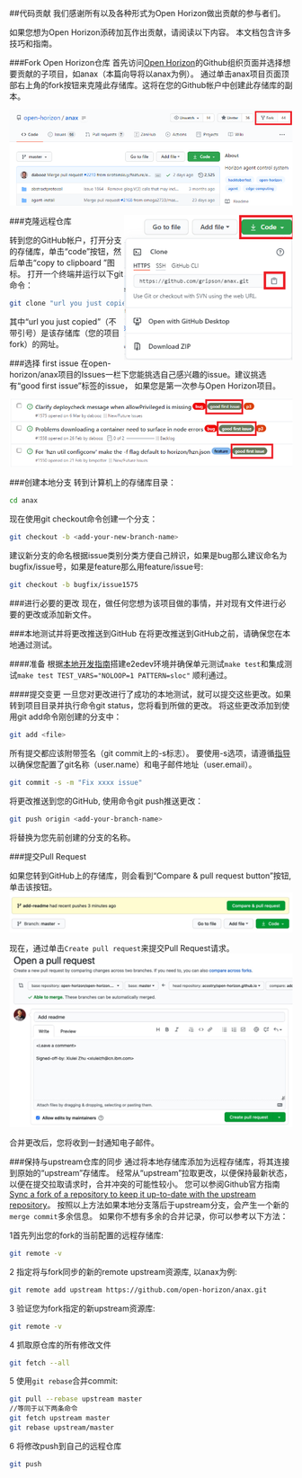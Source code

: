 ##代码贡献
我们感谢所有以及各种形式为Open Horizon做出贡献的参与者们。

如果您想为Open Horizon添砖加瓦作出贡献，请阅读以下内容。 
本文档包含许多技巧和指南。

###Fork Open Horizon仓库
首先访问[Open Horizon](https://github.com/open-horizon/)的Github组织页面并选择想要贡献的子项目，如anax（本篇向导将以anax为例）。
通过单击anax项目页面顶部右上角的fork按钮来克隆此存储库。这将在您的Github帐户中创建此存储库的副本。

![Anax fork](../assets/anax-fork.png)

###克隆远程仓库
<img align="right" width="300" src="../assets/clone.png" alt="clone this repository" />

转到您的GitHub帐户，打开分支的存储库，单击“code”按钮，然后单击“copy to clipboard ”图标。
打开一个终端并运行以下git命令：
```bash
git clone "url you just copied"
```
其中“url you just copied”（不带引号）是该存储库（您的项目fork）的网址。

###选择 first issue
在open-horizon/anax项目的Issues一栏下您能挑选自己感兴趣的issue。建议挑选有“good first issue”标签的issue，
如果您是第一次参与Open Horizon项目。

![Good First Issue](../assets/good-first-issue.png)

###创建本地分支
转到计算机上的存储库目录：
```bash
cd anax
```
现在使用git checkout命令创建一个分支：
```bash
git checkout -b <add-your-new-branch-name>
```
建议新分支的命名根据issue类别分类方便自己辨识，如果是bug那么建议命名为bugfix/issue号，如果是feature那么用feature/issue号:
```bash
git checkout -b bugfix/issue1575
```
###进行必要的更改
现在，做任何您想为该项目做的事情，并对现有文件进行必要的更改或添加新文件。

###本地测试并将更改推送到GitHub
在将更改推送到GitHub之前，请确保您在本地通过测试。

####准备
根据[本地开发指南](../contributor-guide/local-development.md)搭建e2edev环境并确保单元测试`make test`和集成测试`make test TEST_VARS="NOLOOP=1 PATTERN=sloc"`
顺利通过。

####提交变更
一旦您对更改进行了成功的本地测试，就可以提交这些更改。如果转到项目目录并执行命令git status，您将看到所做的更改。
将这些更改添加到使用git add命令刚创建的分支中：
```bash
git add <file> 
```
所有提交都应该附带签名（git commit上的-s标志）。 要使用-s选项，请遵循[指导](https://github.com/open-horizon/open-horizon.github.io/blob/master/common-requests/contribute.md#how-to-attest)以确保您配置了git名称（user.name）和电子邮件地址（user.email）。
```bash
git commit -s -m "Fix xxxx issue"
```
将更改推送到您的GitHub, 使用命令git push推送更改：
```bash
git push origin <add-your-branch-name>
```
将<add-your-branch-name>替换为您先前创建的分支的名称。

###提交Pull Request

如果您转到GitHub上的存储库，则会看到“Compare & pull request button”按钮, 单击该按钮。
![Good First Issue](../assets/compare-and-pull.png)

现在，通过单击`Create pull request`来提交Pull Request请求。
![Good First Issue](../assets/submit-pull-request.png)

合并更改后，您将收到一封通知电子邮件。

###保持与upstream仓库的同步
通过将本地存储库添加为远程存储库，将其连接到原始的“upstream”存储库。 经常从“upstream”拉取更改，以便保持最新状态，以便在提交拉取请求时，合并冲突的可能性较小。
您可以参阅Github官方指南[Sync a fork of a repository to keep it up-to-date with the upstream repository](https://docs.github.com/en/github/collaborating-with-issues-and-pull-requests/syncing-a-fork)。
按照以上方法如果本地分支落后于upstream分支，会产生一个新的`merge commit`多余信息。
如果你不想有多余的合并记录，你可以参考以下方法：

1首先列出您的fork的当前配置的远程存储库:
```bash
git remote -v
```
2 指定将与fork同步的新的remote upstream资源库, 以anax为例:
```bash
git remote add upstream https://github.com/open-horizon/anax.git
```
3 验证您为fork指定的新upstream资源库:
```bash
git remote -v
```
4 抓取原仓库的所有修改文件
```bash
git fetch --all
```
5 使用`git rebase`合并commit:
```bash
git pull --rebase upstream master 
//等同于以下两条命令
git fetch upstream master
git rebase upstream/master
```
6 将修改push到自己的远程仓库
```bash
git push
```